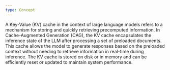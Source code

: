 ```yaml
---
type: Concept
---
```


A Key-Value (KV) cache in the context of large language models refers to a mechanism for storing and quickly retrieving precomputed information. In Cache-Augmented Generation (CAG), the KV cache encapsulates the inference state of the LLM after processing a set of preloaded documents. This cache allows the model to generate responses based on the preloaded context without needing to retrieve information in real-time during inference. The KV cache is stored on disk or in memory and can be efficiently reset or updated to maintain system performance.